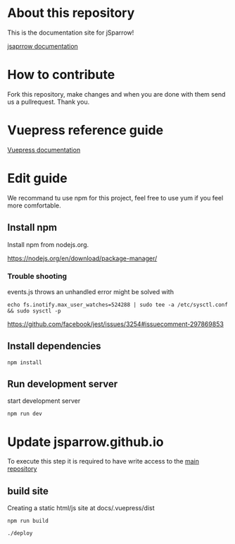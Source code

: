 # About this repository

This is the documentation site for jSparrow!

[jsaprrow documentation](http://jsparrow.github.io)

# How to contribute

Fork this repository, make changes and when you are done with them send us a pullrequest. Thank you.

# Vuepress reference guide

[Vuepress documentation](https://vuepress.vuejs.org/guide/)

# Edit guide

We recommand tu use npm for this project, feel free to use yum if you feel more comfortable.

## Install npm

Install npm from nodejs.org.

https://nodejs.org/en/download/package-manager/

### Trouble shooting

events.js throws an unhandled error might be solved with 
```
echo fs.inotify.max_user_watches=524288 | sudo tee -a /etc/sysctl.conf && sudo sysctl -p
```
https://github.com/facebook/jest/issues/3254#issuecomment-297869853

## Install dependencies

```
npm install
```

## Run development server

start development server

```
npm run dev
```

# Update jsparrow.github.io

To execute this step it is required to have write access to the [main repository](https://github.com/Jsparrow/jsparrow.github.io)

## build site

Creating a static html/js site at docs/.vuepress/dist
 
```
npm run build

./deploy
```


